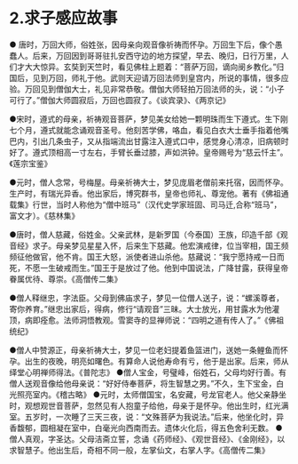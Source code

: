 # 2.求子感应故事

● 唐时，万回大师，俗姓张，因母亲向观音像祈祷而怀孕。万回生下后，像个愚蠢人。后来，万回因到哥哥驻扎安西守边的地方探望，早去、晚归，日行万里，人们才大大惊异。玄奘到天竺时，看见佛柱上题着：“菩萨万回，谪向阌乡教化。”归国后，见到万回，师礼于他。武则天迎请万回法师到皇宫内，所说的事情，很多应验。万回见到僧伽大士，礼见非常恭敬。僧伽大师轻拍万回法师的头，说：“小子可行了。”僧伽大师圆寂后，万回也圆寂了。《谈宾录》、《两京记》

●宋时，遵式的母亲，祈祷观音菩萨，梦见美女给她一颗明珠而生下遵式。生下刚七个月，遵式就能念诵观音圣号。他刻苦学佛，咯血，看见白衣大士垂手指着他嘴巴内，引出几条虫子，又从指端流出甘露注入遵式口中，感觉身心清凉，旧病顿时好了。遵式顶相高一寸左右，手臂长垂过膝，声如洪钟。皇帝赐号为“慈云忏主”。《莲宗宝鉴》

●元时，僧人念常，号梅屋。母亲祈祷大士，梦见庞眉老僧前来托宿，因而怀孕。生产时，有瑞光异香。他出家后，博究群书，皇帝也师礼、尊宠他。著有《佛祖通载集》行世，当时人称他为“僧中班马”（汉代史学家班固、司马迁,合称“班马”，富文才）。《慈林集》

●唐时，僧人慈藏，俗姓金。父亲武林，是新罗国（今泰国）王族，印造千部《观音经》求子。母亲梦见星星入怀，后来生下慈藏。他宏演戒律，位当宰相，国王频频征他做官，他不肯。国王大怒，派使者进山杀他。慈藏说：“我宁愿持戒一日而死，不愿一生破戒而生。”国王于是放过了他。他到中国说法，广降甘露，获得皇帝眷属优待、尊崇。《高僧传二集》

●僧人释继忠，字法臣。父母到佛庙求子，梦见一位僧人送子，说：“螺溪尊者，寄你养育。”继忠出家后，得病，修行“请观音”三昧。大士放光，用甘露水为他灌顶，病即痊愈。法师洞悟教观。雪窦寺的显禅师说：“四明之道有传人了。”《佛祖统纪》

●僧人中赞源正，母亲祈祷大士，梦见一位老妇提着鱼篮进门，送她一条鲤鱼而怀孕。出生的夜晚，明亮如曙色。有算命人说他寿命有亏，他于是出家。后来，师从绎堂心明禅师得法。《普陀志》 ●僧人宝金，号璧峰，俗姓石，父母均好行善。有僧人送观音像给他母亲说：“好好侍奉菩萨，将生智慧之男。”不久，生下宝金，白光照亮室内。《稽古略》 ●元时，太师僧国宝，名安藏，号龙官老人。他父亲静坐时，观想观世音菩萨，忽然见有人抱童子给他，母亲于是怀孕。他出生时，红光满室。五岁时，一次睡了三天三夜，说：“文殊菩萨为我说法。”后来，他坐化时，异香馥郁，圆相凝在室中，白毫光向西南而去。遗体火化后，得五色舍利无数。 ●僧人真观，字圣达。父母洁斋立誓，念诵《药师经》、《观世音经》、《金刚经》，以求智慧子。他出生后，奇相不同一般，左掌仙文，右掌人字。《高僧传二集》

